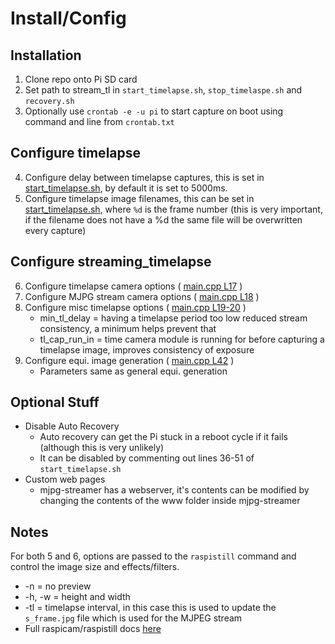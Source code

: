 Install/Config
==============

Installation
------------

1.  Clone repo onto Pi SD card
2.  Set path to stream_tl in ```start_timelapse.sh```, ```stop_timelaspe.sh``` and ```recovery.sh```
3.  Optionally use ```crontab -e -u pi``` to start capture on boot using command and line from ```crontab.txt```

Configure timelapse
-------------------

4.  Configure delay between timelapse captures, this is set in [start_timelapse.sh](https://github.com/DanNixon/FP_StreamTimelapse/blob/master/stream_tl/start_timelapse.sh#L22), by default it is set to 5000ms.
5.	Configure timelapse image filenames, this can be set in [start_timelapse.sh](https://github.com/DanNixon/FP_StreamTimelapse/blob/master/stream_tl/start_timelapse.sh#L22), where ```%d``` is the frame number (this is very important, if the filename does not have a %d the same file will be overwritten every capture)

Configure streaming_timelapse
-----------------------------

6.	Configure timelapse camera options ( [main.cpp L17](https://github.com/DanNixon/FP_StreamTimelapse/blob/master/stream_tl/streaming_timelapse/main.cpp#L17) )
7.	Configure MJPG stream camera options ( [main.cpp L18](https://github.com/DanNixon/FP_StreamTimelapse/blob/master/stream_tl/streaming_timelapse/main.cpp#L18) )
8.	Configure misc timelapse options ( [main.cpp L19-20](https://github.com/DanNixon/FP_StreamTimelapse/blob/master/stream_tl/streaming_timelapse/main.cpp#L19) )
	-	min_tl_delay = having a timelapse period too low reduced stream consistency, a minimum helps prevent that
	-	tl_cap_run_in = time camera module is running for before capturing a timelapse image, improves consistency of exposure
9.	Configure equi. image generation ( [main.cpp L42](https://github.com/DanNixon/FP_StreamTimelapse/blob/master/stream_tl/streaming_timelapse/main.cpp#L42) )
	-	Parameters same as general equi. generation

Optional Stuff
--------------

-	Disable Auto Recovery
	-	Auto recovery can get the Pi stuck in a reboot cycle if it fails (although this is very unlikely)
	- It can be disabled by commenting out lines 36-51 of ```start_timelapse.sh```
- Custom web pages
	-	mjpg-streamer has a webserver, it's contents can be modified by changing the contents of the www folder inside mjpg-streamer

Notes
-----

For both 5 and 6, options are passed to the ```raspistill``` command and control the image size and effects/filters.

- -n = no preview
- -h, -w = height and width
- -tl = timelapse interval, in this case this is used to update the ```s_frame.jpg``` file which is used for the MJPEG stream
- Full raspicam/raspistill docs [here](https://github.com/raspberrypi/userland/blob/master/host_applications/linux/apps/raspicam/README.md)
